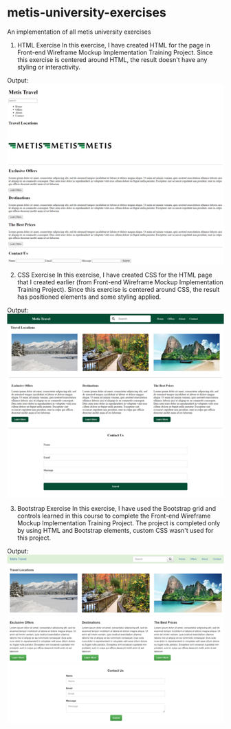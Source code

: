 # metis-university-exercises

An implementation of all metis university exercises

1. HTML Exercise
   In this exercise, I have created HTML for the page in Front-end Wireframe Mockup Implementation Training Project. Since this exercise is centered around HTML, the result doesn't have any styling or interactivity.

Output:
![](./html-exercise/output/output1.png)

2. CSS Exercise
   In this exercise, I have created CSS for the HTML page that I created earlier (from Front-end Wireframe Mockup Implementation Training Project). Since this exercise is centered around CSS, the result has positioned elements and some styling applied.

Output:
![](./css-exercise/output/output1.png)

3. Bootstrap Exercise
   In this exercise, I have used the Bootstrap grid and controls learned in this course to complete the Front-end Wireframe Mockup Implementation Training Project. The project is completed only by using HTML and Bootstrap elements, custom CSS wasn't used for this project.

Output:
![](./bootstrap-exercise/output/output1.png)
